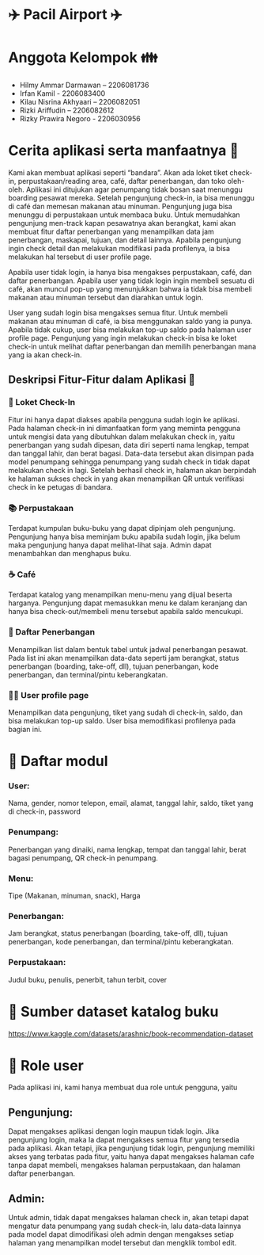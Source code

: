 # :airplane: Pacil Airport :airplane:

# Anggota Kelompok :family:
- Hilmy Ammar Darmawan – 2206081736 
- Irfan Kamil - 2206083400 
- Kilau Nisrina Akhyaari – 2206082051 
- Rizki Ariffudin – 2206082612 
- Rizky Prawira Negoro - 2206030956 

# Cerita aplikasi serta manfaatnya :newspaper:
Kami akan membuat aplikasi seperti “bandara”.  Akan ada loket tiket check-in, perpustakaan/reading area, café, daftar penerbangan, dan toko oleh-oleh. Aplikasi ini ditujukan agar penumpang tidak bosan saat menunggu boarding pesawat mereka. Setelah pengunjung check-in, ia bisa menunggu di café dan memesan makanan atau minuman. Pengunjung juga bisa menunggu di perpustakaan untuk membaca buku. Untuk memudahkan pengunjung men-track kapan pesawatnya akan berangkat, kami akan membuat fitur daftar penerbangan yang menampilkan data jam penerbangan, maskapai, tujuan, dan detail lainnya. Apabila pengunjung ingin check detail dan melakukan modifikasi pada profilenya, ia bisa melakukan hal tersebut di user profile page. 

Apabila user tidak login, ia hanya bisa mengakses perpustakaan, café, dan daftar penerbangan. Apabila user yang tidak login ingin membeli sesuatu di café, akan muncul pop-up yang menunjukkan bahwa ia tidak bisa membeli makanan atau minuman tersebut dan diarahkan untuk login.

User yang sudah login bisa mengakses semua fitur. Untuk membeli makanan atau minuman di café, ia bisa menggunakan saldo yang ia punya. Apabila tidak cukup, user bisa melakukan top-up saldo pada halaman user profile page. Pengunjung yang ingin melakukan check-in bisa ke loket check-in untuk melihat daftar penerbangan dan memilih penerbangan mana yang ia akan check-in. 

## Deskripsi Fitur-Fitur dalam Aplikasi :calling:

### :ticket: Loket Check-In 
Fitur ini hanya dapat diakses apabila pengguna sudah login ke aplikasi. Pada halaman check-in ini dimanfaatkan form yang meminta pengguna untuk mengisi data yang dibutuhkan dalam melakukan check in, yaitu penerbangan yang sudah dipesan, data diri seperti nama lengkap, tempat dan tanggal lahir, dan berat bagasi. Data-data tersebut akan disimpan pada model penumpang sehingga penumpang yang sudah check in tidak dapat melakukan check in lagi. Setelah berhasil check in, halaman akan berpindah ke halaman sukses check in yang akan menampilkan QR untuk verifikasi check in ke petugas di bandara. 

### :books: Perpustakaan
Terdapat kumpulan buku-buku yang dapat dipinjam oleh pengunjung. Pengunjung hanya bisa meminjam buku apabila sudah login, jika belum maka pengunjung hanya dapat melihat-lihat saja. Admin dapat menambahkan dan menghapus buku. 

### :coffee: Café
Terdapat katalog yang menampilkan menu-menu yang dijual beserta harganya. Pengunjung dapat memasukkan menu ke dalam keranjang dan hanya bisa check-out/membeli menu tersebut apabila saldo mencukupi.  

### :flight_departure: Daftar Penerbangan 
Menampilkan list dalam bentuk tabel untuk jadwal penerbangan pesawat. Pada list ini akan menampilkan data-data seperti jam berangkat, status penerbangan (boarding, take-off, dll), tujuan penerbangan, kode penerbangan, dan terminal/pintu keberangkatan. 

### :man_office_worker: User profile page
Menampilkan data pengunjung, tiket yang sudah di check-in, saldo, dan bisa melakukan top-up saldo. User bisa memodifikasi profilenya pada bagian ini. 

# :briefcase: Daftar modul
### User: 
Nama, gender, nomor telepon, email, alamat, tanggal lahir, saldo, tiket yang di check-in, password 
### Penumpang: 
Penerbangan yang dinaiki, nama lengkap, tempat dan tanggal lahir, berat bagasi penumpang, QR check-in penumpang. 
### Menu: 
Tipe (Makanan, minuman, snack), Harga 
### Penerbangan: 
Jam berangkat, status penerbangan (boarding, take-off, dll), tujuan penerbangan, kode penerbangan, dan terminal/pintu keberangkatan. 
### Perpustakaan: 
Judul buku, penulis, penerbit, tahun terbit, cover

# :green_book: Sumber dataset katalog buku
https://www.kaggle.com/datasets/arashnic/book-recommendation-dataset 

# :customs: Role user
Pada aplikasi ini, kami hanya membuat dua role untuk pengguna, yaitu
## Pengunjung: 
Dapat mengakses aplikasi dengan login maupun tidak login. Jika pengunjung login, maka Ia dapat mengakses semua fitur yang tersedia pada aplikasi. Akan tetapi, jika pengunjung tidak login, pengunjung memiliki akses yang terbatas pada fitur, yaitu hanya dapat mengakses halaman cafe tanpa dapat membeli, mengakses halaman perpustakaan, dan halaman daftar penerbangan. 
## Admin: 
Untuk admin, tidak dapat mengakses halaman check in, akan tetapi dapat mengatur data penumpang yang sudah check-in, lalu data-data lainnya pada model dapat dimodifikasi oleh admin dengan mengakses setiap halaman yang menampilkan model tersebut dan mengklik tombol edit. 
